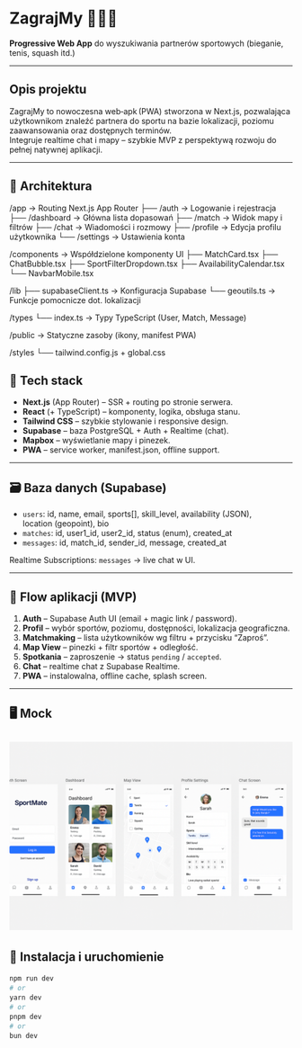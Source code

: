 # ZagrajMy 🏃‍♂️🎾

**Progressive Web App** do wyszukiwania partnerów sportowych (bieganie, tenis, squash itd.)

---

## Opis projektu

ZagrajMy to nowoczesna web‑apk (PWA) stworzona w Next.js, pozwalająca użytkownikom znaleźć partnera do sportu na bazie lokalizacji, poziomu zaawansowania oraz dostępnych terminów.  
Integruje realtime chat i mapy – szybkie MVP z perspektywą rozwoju do pełnej natywnej aplikacji.

---

## 🧠 Architektura

/app → Routing Next.js App Router
├── /auth → Logowanie i rejestracja
├── /dashboard → Główna lista dopasowań
├── /match → Widok mapy i filtrów
├── /chat → Wiadomości i rozmowy
├── /profile → Edycja profilu użytkownika
└── /settings → Ustawienia konta

/components → Współdzielone komponenty UI
├── MatchCard.tsx
├── ChatBubble.tsx
├── SportFilterDropdown.tsx
├── AvailabilityCalendar.tsx
└── NavbarMobile.tsx

/lib
├── supabaseClient.ts → Konfiguracja Supabase
└── geoutils.ts → Funkcje pomocnicze dot. lokalizacji

/types
└── index.ts → Typy TypeScript (User, Match, Message)

/public → Statyczne zasoby (ikony, manifest PWA)

/styles
└── tailwind.config.js + global.css

## 🚀 Tech stack

- **Next.js** (App Router) – SSR + routing po stronie serwera.
- **React** (+ TypeScript) – komponenty, logika, obsługa stanu.
- **Tailwind CSS** – szybkie stylowanie i responsive design.
- **Supabase** – baza PostgreSQL + Auth + Realtime (chat).
- **Mapbox** – wyświetlanie mapy i pinezek.
- **PWA** – service worker, manifest.json, offline support.

---

## 🗃️ Baza danych (Supabase)

- `users`: id, name, email, sports[], skill_level, availability (JSON), location (geopoint), bio
- `matches`: id, user1_id, user2_id, status (enum), created_at
- `messages`: id, match_id, sender_id, message, created_at

Realtime Subscriptions: `messages` → live chat w UI.

---

## 🔁 Flow aplikacji (MVP)

1. **Auth** – Supabase Auth UI (email + magic link / password).
2. **Profil** – wybór sportów, poziomu, dostępności, lokalizacja geograficzna.
3. **Matchmaking** – lista użytkowników wg filtru + przycisku “Zaproś”.
4. **Map View** – pinezki + filtr sportów + odległość.
5. **Spotkania** – zaproszenie → status `pending` / `accepted`.
6. **Chat** – realtime chat z Supabase Realtime.
7. **PWA** – instalowalna, offline cache, splash screen.

---

## 🖥️ Mock

## ![alt text](image.png)

## 📂 Instalacja i uruchomienie

```bash
npm run dev
# or
yarn dev
# or
pnpm dev
# or
bun dev
```
